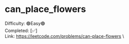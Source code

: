 # can_place_flowers

Difficulty: 🟢Easy🟢 \
Completed: [✅] \
Link: https://leetcode.com/problems/can-place-flowers \
